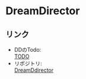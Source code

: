 # DreamDirector

## リンク
- DDのTodo:<br>
    [TODO](https://github.com/orgs/DD-dream-director/projects/1)
- リポジトリ:<br>
    [DreamDdirector](https://github.com/DD-dream-director/DreamDirector)
